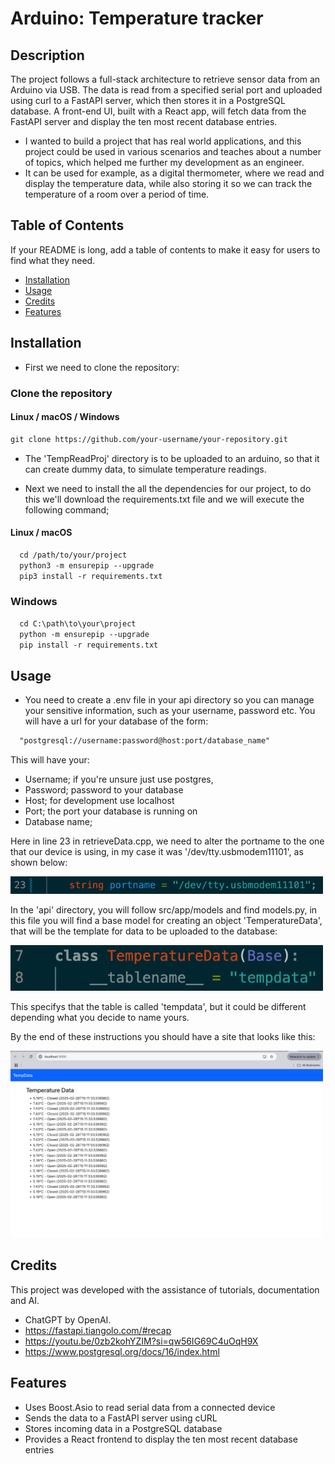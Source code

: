 # Arduino: Temperature tracker

## Description

The project follows a full-stack architecture to retrieve sensor data from an Arduino via USB. The data is read from a 
specified serial port and uploaded using curl to a FastAPI server, which then stores it in a PostgreSQL database. 
A front-end UI, built with a React app, will fetch data from the FastAPI server and display the ten most recent database entries.

- I wanted to build a project that has real world applications, and this project could be used in various scenarios
and teaches about a number of topics, which helped me further my development as an engineer.
- It can be used for example, as a digital thermometer, where we read and display the temperature data, while also storing it
so we can track the temperature of a room over a period of time.


## Table of Contents

If your README is long, add a table of contents to make it easy for users to find what they need.

- [Installation](#installation)
- [Usage](#usage)
- [Credits](#credits)
- [Features](#features)

## Installation

- First we need to clone the repository:
### Clone the repository

#### Linux / macOS / Windows
```md
git clone https://github.com/your-username/your-repository.git
```
- The 'TempReadProj' directory is to be uploaded to an arduino, so that it can create dummy data, to simulate
temperature readings.

- Next we need to install the all the dependencies for our project, to do this we'll download the requirements.txt file
and we will execute the following command;
#### Linux / macOS
```md
  cd /path/to/your/project
  python3 -m ensurepip --upgrade
  pip3 install -r requirements.txt
```

### Windows
```md
  cd C:\path\to\your\project
  python -m ensurepip --upgrade
  pip install -r requirements.txt
```






## Usage
- You need to create a .env file in your api directory so you can manage your sensitive information,
  such as your username, password etc.
  You will have a url for your database of the form:
```md
  "postgresql://username:password@host:port/database_name"
```
  This will have your:
  - Username; if you're unsure just use postgres, 
  - Password; password to your database
  - Host; for development use localhost
  - Port; the port your database is running on
  - Database name;



Here in line 23 in retrieveData.cpp, we need to alter the portname to the one that our device is using,
in my case it was '/dev/tty.usbmodem11101', as shown below:

<img src="assets/images/port_temperature.png" alt="port" width="500" />


In the 'api' directory, you will follow src/app/models and find models.py, in this file you will find 
a base model for creating an object 'TemperatureData', that will be the template for data 
to be uploaded to the database:



<img src="assets/images/Database_model_temperature.png" alt="model" width="500" />


This specifys that the table is called 'tempdata', but it could be different depending what
you decide to name yours.



By the end of these instructions you should have a site that looks like this:

<img src="assets/images/site_temperature.png" alt="front" width="500" />





## Credits

This project was developed with the assistance of tutorials, documentation and AI.
- ChatGPT by OpenAI.
- https://fastapi.tiangolo.com/#recap
- https://youtu.be/0zb2kohYZIM?si=qw56IG69C4uOqH9X
- https://www.postgresql.org/docs/16/index.html


## Features  

- Uses Boost.Asio to read serial data from a connected device  
- Sends the data to a FastAPI server using cURL  
- Stores incoming data in a PostgreSQL database  
- Provides a React frontend to display the ten most recent database entries  


